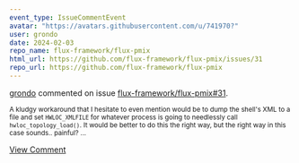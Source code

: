 ```yaml
---
event_type: IssueCommentEvent
avatar: "https://avatars.githubusercontent.com/u/741970?"
user: grondo
date: 2024-02-03
repo_name: flux-framework/flux-pmix
html_url: https://github.com/flux-framework/flux-pmix/issues/31
repo_url: https://github.com/flux-framework/flux-pmix
---
```


<a href='https://github.com/grondo' target='_blank'>grondo</a> commented on issue <a href='https://github.com/flux-framework/flux-pmix/issues/31' target='_blank'>flux-framework/flux-pmix#31</a>.

<small>A kludgy workaround that I hesitate to even mention would be to dump the shell's XML to a file and set `HWLOC_XMLFILE` for whatever process is going to needlessly call `hwloc_topology_load()`. It would be better to do this the right way, but the right way in this case sounds.. painful?...</small>

<a href='https://github.com/flux-framework/flux-pmix/issues/31' target='_blank'>View Comment</a>